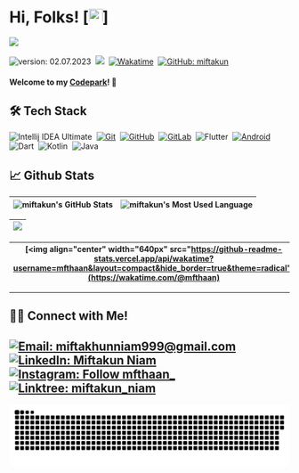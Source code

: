 # Hi, Folks! [<img src="https://media.giphy.com/media/hvRJCLFzcasrR4ia7z/giphy.gif" width="25px" height="25px">]

<img src="https://raw.githubusercontent.com/Asmit2952/Asmit2952/master/src/header_.png?token=ATQS65TR7ETTG5RLJUDIDBLBN34HE">

![version: 02.07.2023](https://img.shields.io/badge/version-02.07.2023-informational)&nbsp;
![](https://komarev.com/ghpvc/?username=miftakun)&nbsp;
[![Wakatime](https://wakatime.com/badge/user/86dab614-3d73-414f-ac95-9d23f118db89.svg)](https://wakatime.com/@mfthaan)&nbsp;
[![GitHub: miftakun](https://img.shields.io/github/followers/miftakun?label=follow&style=social)](https://github.com/miftakun)&nbsp;

#### Welcome to my [Codepark](https://github.com/Miftakun)! 🏡

## 🛠 Tech Stack
  ![Intellij IDEA Ultimate](https://img.shields.io/badge/IntelliJ%20IDEA%20Ultimate-000000.svg?style=flat&logo=intellij-idea&logoColor=white)&nbsp;
  [![Git](https://img.shields.io/badge/Git-%23F05033.svg?style=flat&logo=git&logoColor=white)](https://git-scm.com/)&nbsp;
  [![GitHub](https://img.shields.io/badge/-GitHub-05122A?style=flat&logo=github)](https://github.com/miftakun/)&nbsp;
  [![GitLab](https://img.shields.io/badge/-GitLab-%23fc6d26?style=flat&logo=gitlab&logoColor=white)](https://gitlab.com/mfthaan/)&nbsp;
  ![Flutter](https://img.shields.io/badge/Flutter%20Dev-blue?style=flat&logo=flutter)&nbsp;
  [![Android](https://img.shields.io/badge/Android_Dev-3DDC84?style=flat&logo=android&logoColor=white)](https://developers.google.com/profile/u/mfthaan)&nbsp;
  ![Dart](https://img.shields.io/badge/Dart%20-blue?style=flat&logo=dart)&nbsp;
  ![Kotlin](https://img.shields.io/badge/Kotlin-%230095D5.svg?style=flat&logo=kotlin&logoColor=white)&nbsp;
  ![Java](https://img.shields.io/badge/Java-%23ED8B00.svg?style=flat&logo=java&logoColor=white)&nbsp;
  

<!-- ## 📊 Top Repositories
[![Dicoding-AndroidPemula](https://github-readme-stats.vercel.app/api/pin/?username=miftakun&repo=Dicoding-AndroidPemula&show_icons=true&theme=radical)](https://github.com/miftakun/Dicoding-AndroidPemula) &nbsp;&nbsp; [![Smart-Villager](https://github-readme-stats.vercel.app/api/pin/?username=miftakun&repo=Smart-Villager&show_icons=true&theme=radical)](https://github.com/miftakun/Smart-Villager) -->

## 📈 Github Stats
  
| <img align="center" width="320px" src="https://github-readme-stats-eight-theta.vercel.app/api?username=miftakun&show_icons=true&hide_border=true&theme=radical&include_all_commits=true&count_private=true" alt="miftakun's GitHub Stats"> | <img align="center" width="295px" src="https://github-readme-stats-eight-theta.vercel.app/api/top-langs/?username=miftakun&langs_count=8&layout=compact&hide_border=true&theme=radical" alt="miftakun's Most Used Language">
| ------------- | ------------- |  

| <img width="640px" src="https://github-readme-streak-stats.herokuapp.com/miftakun&hide_border=true&theme=radical">
| ------------- |

| [<img align="center" width="640px" src="https://github-readme-stats.vercel.app/api/wakatime?username=mfthaan&layout=compact&hide_border=true&theme=radical"](https://wakatime.com/@mfthaan)
| ------------- |

---

<!-- ![Miftakun's GitHub activity graph](https://activity-graph.herokuapp.com/graph?username=miftakun&hide_border=true&theme=redical) -->

## 🤝🏻 Connect with Me!
[![Email: miftakhunniam999@gmail.com](https://img.shields.io/badge/-miftakhunniam999@gmail.com-D14836?style=flat&logo=Gmail&logoColor=white)](mailto:miftakhunniam999@gmail.com)
[![LinkedIn: Miftakun Niam](https://img.shields.io/badge/-LinkedIn-blue?style=flat&logo=Linkedin&logoColor=white&link=https://www.linkedin.com/in/miftakun-niam/)](https://www.linkedin.com/in/miftakun-niam/)&nbsp;
[![Instagram: Follow mfthaan_](https://img.shields.io/badge/-Instagram-E4405F?style=flat&logo=Instagram&logoColor=white)](https://www.instagram.com/mfthaan_)&nbsp;
[![Linktree: miftakun_niam](https://img.shields.io/badge/-Linktree-%2300d15b?style=flat&logo=Linktree&logoColor=white&link=https://linktr.ee/miftakun_niam)](https://linktr.ee/miftakun_niam)&nbsp;
---

<img align="center" src="https://github.com/Miftakun/Miftakun/blob/main/github-contribution-grid-snake-dark.svg" alt="Snake">
